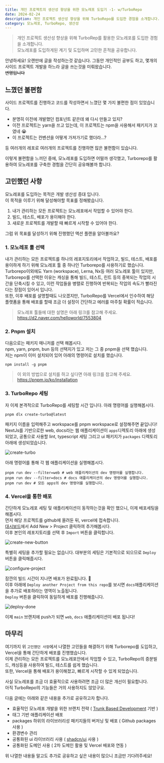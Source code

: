 ```yaml
---
title: 개인 프로젝트의 생산성 향상을 위한 모노레포 도입기 -1- w/TurboRepo
date: 2024-02-24
description: 개인 프로젝트 생산성 향상을 위해 TurboRepo를 도입한 경험을 소개합니다.
category: 모노레포, TurboRepo, 생산성
---
```


> 개인 프로젝트 생산성 향상을 위해 TurboRep를 활용한 모노레포를 도입한 경험을 소개합니다.  
> 모노레포를 도입하게된 계기 및 도입하며 고민한 흔적을 공유합니다.

안녕하세요! 오랜만에 글을 작성하는것 같습니다. 
그동안 개인적인 공부도 하고, 몇개의 사이드 프로젝트 개발을 하느라 글을 쓰는것을 미뤄왔습니다.  
~~변명입니다~~

## 느꼈던 불편함

사이드 프로젝트를 진행하고 코드를 작성하면서 느꼈던 몇 가지 불편한 점이 있었습니다.  
- 분명히 이전에 개발했던 컴포넌트 같은데 왜 다시 만들고 있지?  
- 이전 프로젝트는 yarn을 쓰고 있는데, 이 프로젝트는 npm을 사용해서 패키지가 꼬였네 😭  
- 이 프로젝트는 컨벤션을 어떻게 가져가기로 했더라...?

등 여러개의 레포로 여러개의 프로젝트를 진행하면 많은 불편함이 있습니다.

이렇게 불편함을 느끼던 중에, 모노레포를 도입하면 어떨까 생각했고, Turborepo를 활용하여 모노레포를 구축한 경험을 간단히 공유해볼까 합니다.

## 고민했던 사항

모노레포를 도입하는 목적은 개발 생산성 증대 입니다.  
이 목적을 이루기 위해 달성해야할 목표를 정해봤습니다.
1. 내가 관리하는 모든 프로젝트는 모노레포에서 작업할 수 있어야 한다.
2. 빌드, 테스트, 배포가 용이해야 한다.
3. 새로운 프로젝트를 개발할 때 빠르게 시작할 수 있어야 한다.

그럼 위 목표를 달성하기 위해 진행했던 액션 플랜을 알아볼까요?

### 1. 모노레포 툴 선택

내가 관리하는 모든 프로젝트를 하나의 레포지토리에서 작업하고, 빌드, 테스트, 배포를 용이하게 하기 위해 모노레포 툴 중 하나인 Turborepo를 사용하기로 했습니다.  
Turborepo이외에도 Yarn (workspace), Lerna, Nx등 여러 모노레포 툴이 있지만, Turborepo를 선택한 이유는 캐싱을 통해 빌드, 테스트, 린트 등의 중복되는 작업의 시간을 단축시킬 수 있고, 이런 작업들을 병렬로 진행하여 반복되는 작업의 속도가 빨라진다는 장점이 있어서 입니다.  
또한, 이후 배포를 설명할때도 나오겠지만, TurboRepo를 Vercel에서 인수하여 해당 플랫폼을 통해 배포를 할때 조금 더 설정이 간단하고 에러를 마주칠 확률이 적습니다.

> 모노레포 툴들에 대한 설명은 아래 링크를 참고해 주세요.
> https://d2.naver.com/helloworld/7553804

### 2. Pnpm 설치

다음으로는 패키지 매니저를 선택 해봅시다.  
npm, yarn, pnpm, bun 등의 선택지가 있고 저는 그 중 pnpm을 선택 했습니다.  
저는 npm이 이미 설치되어 있어 아래의 명령어로 설치를 했습니다.

```shell
npm install -g pnpm
```

> 이 외의 방법으로 설치를 하고 싶다면 아래 링크를 참고해 주세요.
> https://pnpm.io/ko/installation

### 3. TurboRepo 세팅

자 이제 본격적으로 TurboRepo를 세팅할 시간 입니다. 아래 명령어를 실행해봅시다.

```shell
pnpm dlx create-turbo@latest
```

패키지 이름을 입력해주고 workspace를 pnpm workspace로 설정해주면 끝입니다!  
NextJs를 기반으로한 web, docs라는 웹 애플리케이션이 `apps`디렉토리 아래에 생성되었고, 공통으로 사용할 lint, typescript 세팅 그리고 ui 패키지가 `packages` 디렉토리 아래에 생성되었습니다.

![create-turbo](/posts/raon-monorepo/create-turbo.png)

아래 명령어를 통해 각 웹 애플리케이션을 실행해봅시다.

```shell
pnpm run dev --filter=web # web 애플리케이션의 dev 명령어를 실행합니다.
pnpm run dev --filter=docs # docs 애플리케이션의 dev 명령어를 실행합니다.
pnpm run dev # 모든 apps의 dev 명령어를 실행합니다.
```

### 4. Vercel을 통한 배포

간단하게 모노레포 세팅 및 애플리케이션이 동작하는것을 확인 했으니, 이제 배포세팅을 해봅시다.  
먼저 해당 프로젝트를 github에 올려둔 뒤, vercel에 접속합니다.  
[대시보드](https://vercel.com/dashboard)에서 Add New > Project 클릭하여 추가해봅시다.  
이후 본인의 레포지토리를 선택 후 `Import` 버튼을 클릭합니다.

![create-new-button](/posts/raon-monorepo/create-new-button.png)

특별히 세팅을 추가할 필요는 없습니다. 대부분의 세팅은 기본적으로 되으므로 `Deploy` 버튼을 클릭해줍시다.

![configure-project](/posts/raon-monorepo/configure-project.png)

잠깐의 빌드 시간이 지나면 배포가 완료됩니다. 🎉  
이후 아래에 `Deploy another Project from this repo`를 보시면 `docs`애플리케이션을 추가로 배포하라는 영역이 노출됩니다.  
`Deploy` 버튼을 클릭하여 동일하게 배포를 진행해줍니다.

![deploy-done](/posts/raon-monorepo/deploy-done.png)

이제 `main` 브랜치에 push가 되면 `web`, `docs` 애플리케이션이 배포 됩니다!

## 마무리

여기까지 위 `고민했던 사항`에서 나열한 고민들을 해결하기 위해 Turborepo를 도입하고, Vercel을 통해 간단하게 배포를 진행했습니다.  
이제 관리하는 모든 프로젝트를 모노레포안에서 작업할 수 있고, TurboRepo의 증분빌드, 캐싱등을 사용하여 빌드, 테스트를 쉽게 했습니다.  
또한, Vercel을 통해 배포가 용이해졌고, 빠르게 시작할 수 있게 되었습니다.

사실 모노레포를 조금 더 효율적으로 사용하려면 조금 더 많은 개선이 필요합니다.  
아직 TurboRepo의 기능들은 거의 사용하지도 않았구요.

다음 글에는 아래와 같은 내용을 추가로 공유하고자 합니다.
- 효율적인 모노레포 개발을 위한 브랜치 전략 ( [Trunk Based Development](https://trunkbaseddevelopment.com/) 기반 )
- 태그 기반 애플리케이션 배포
- packages 하위의 라이브러리성 패키지들의 버저닝 및 배포 ( Github packages 사용 )
- 환경변수 관리
- 공통화된 ui 라이브러리 사용 ( [shadcn/ui](https://ui.shadcn.com/) 사용 )
- 공통화된 도메인 사용 ( 2차 도메인 활용 및 Vercel 배포와 연동 )

위 나열한 내용들 말고도 추가로 공유하고 싶은 내용이 많으니 조금만 기다려주세요!